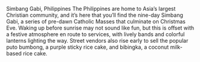 Simbang Gabi, Philippines
The Philippines are home to Asia’s largest Christian community, and it’s here that you’ll find the nine-day Simbang Gabi,
a series of pre-dawn Catholic Masses that culminate on Christmas Eve. Waking up before sunrise may not sound like fun,
but this is offset with a festive atmosphere en route to services, with lively bands and colorful lanterns lighting the way.
Street vendors also rise early to sell the popular puto bumbong, a purple sticky rice cake, and bibingka, a coconut milk-based rice cake.
